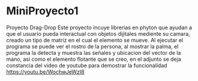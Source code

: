 # MiniProyecto1
Proyecto Drag-Drop
 Este proyecto incuye librerias en phyton que ayudan a que el usuario pueda interactual con objetos dijitales mediente su camara,  creado un tipo de matriz en el cual  el elemento se mueve.
  Al ejecutar el programa se puede ver el rostro de la persona, al mostrar la palma, el programa la detecta y muestra las señales y ubicacion del vector de la mano, asi como el elemento flotante que se creo, en el adjunto se deja constancia del video de youtube para demostrar la funcionalidad
  https://youtu.be/WochwJeWzI8

